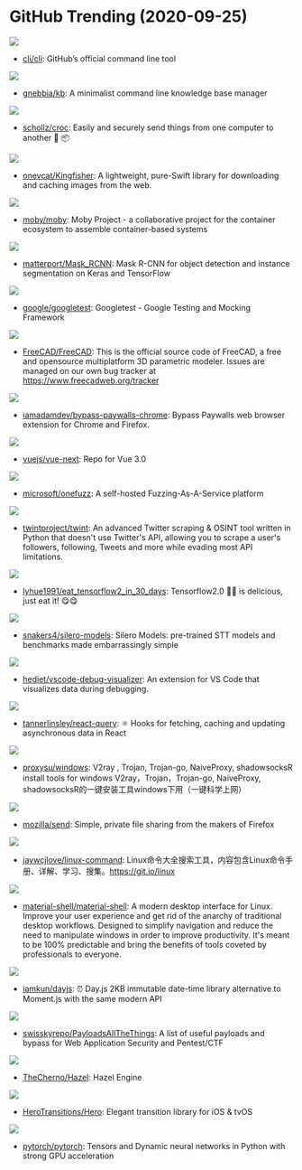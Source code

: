 # GitHub Trending (2020-09-25)

![](https://img.shields.io/badge/Go-New%20620-green?style=flat-square&logo=appveyor)
- [cli/cli](https://github.com/cli/cli): GitHub’s official command line tool

![](https://img.shields.io/badge/Python-New%20198-green?style=flat-square&logo=appveyor)
- [gnebbia/kb](https://github.com/gnebbia/kb): A minimalist command line knowledge base manager

![](https://img.shields.io/badge/Go-New%20413-green?style=flat-square&logo=appveyor)
- [schollz/croc](https://github.com/schollz/croc): Easily and securely send things from one computer to another 🐊 📦

![](https://img.shields.io/badge/Swift-New%2067-green?style=flat-square&logo=appveyor)
- [onevcat/Kingfisher](https://github.com/onevcat/Kingfisher): A lightweight, pure-Swift library for downloading and caching images from the web.

![](https://img.shields.io/badge/Go-New%2048-green?style=flat-square&logo=appveyor)
- [moby/moby](https://github.com/moby/moby): Moby Project - a collaborative project for the container ecosystem to assemble container-based systems

![](https://img.shields.io/badge/Python-New%2093-green?style=flat-square&logo=appveyor)
- [matterport/Mask_RCNN](https://github.com/matterport/Mask_RCNN): Mask R-CNN for object detection and instance segmentation on Keras and TensorFlow

![](https://img.shields.io/badge/C%2B%2B-New%2075-green?style=flat-square&logo=appveyor)
- [google/googletest](https://github.com/google/googletest): Googletest - Google Testing and Mocking Framework

![](https://img.shields.io/badge/C%2B%2B-New%20141-green?style=flat-square&logo=appveyor)
- [FreeCAD/FreeCAD](https://github.com/FreeCAD/FreeCAD): This is the official source code of FreeCAD, a free and opensource multiplatform 3D parametric modeler. Issues are managed on our own bug tracker at https://www.freecadweb.org/tracker

![](https://img.shields.io/badge/JavaScript-New%20191-green?style=flat-square&logo=appveyor)
- [iamadamdev/bypass-paywalls-chrome](https://github.com/iamadamdev/bypass-paywalls-chrome): Bypass Paywalls web browser extension for Chrome and Firefox.

![](https://img.shields.io/badge/TypeScript-New%20199-green?style=flat-square&logo=appveyor)
- [vuejs/vue-next](https://github.com/vuejs/vue-next): Repo for Vue 3.0

![](https://img.shields.io/badge/Rust-New%20145-green?style=flat-square&logo=appveyor)
- [microsoft/onefuzz](https://github.com/microsoft/onefuzz): A self-hosted Fuzzing-As-A-Service platform

![](https://img.shields.io/badge/Python-New%20116-green?style=flat-square&logo=appveyor)
- [twintproject/twint](https://github.com/twintproject/twint): An advanced Twitter scraping & OSINT tool written in Python that doesn't use Twitter's API, allowing you to scrape a user's followers, following, Tweets and more while evading most API limitations.

![](https://img.shields.io/badge/Python-New%20148-green?style=flat-square&logo=appveyor)
- [lyhue1991/eat_tensorflow2_in_30_days](https://github.com/lyhue1991/eat_tensorflow2_in_30_days): Tensorflow2.0 🍎🍊 is delicious, just eat it! 😋😋

![](https://img.shields.io/badge/Jupyter%20Notebook-New%2096-green?style=flat-square&logo=appveyor)
- [snakers4/silero-models](https://github.com/snakers4/silero-models): Silero Models: pre-trained STT models and benchmarks made embarrassingly simple

![](https://img.shields.io/badge/TypeScript-New%20108-green?style=flat-square&logo=appveyor)
- [hediet/vscode-debug-visualizer](https://github.com/hediet/vscode-debug-visualizer): An extension for VS Code that visualizes data during debugging.

![](https://img.shields.io/badge/TypeScript-New%20200-green?style=flat-square&logo=appveyor)
- [tannerlinsley/react-query](https://github.com/tannerlinsley/react-query): ⚛️ Hooks for fetching, caching and updating asynchronous data in React

![](https://img.shields.io/badge/C%23-New%20158-green?style=flat-square&logo=appveyor)
- [proxysu/windows](https://github.com/proxysu/windows): V2ray , Trojan, Trojan-go, NaiveProxy, shadowsocksR install tools for windows V2ray，Trojan，Trojan-go, NaiveProxy, shadowsocksR的一键安装工具windows下用（一键科学上网）

![](https://img.shields.io/badge/JavaScript-New%20467-green?style=flat-square&logo=appveyor)
- [mozilla/send](https://github.com/mozilla/send): Simple, private file sharing from the makers of Firefox

![](https://img.shields.io/badge/HTML-New%20114-green?style=flat-square&logo=appveyor)
- [jaywcjlove/linux-command](https://github.com/jaywcjlove/linux-command): Linux命令大全搜索工具，内容包含Linux命令手册、详解、学习、搜集。https://git.io/linux

![](https://img.shields.io/badge/JavaScript-New%20249-green?style=flat-square&logo=appveyor)
- [material-shell/material-shell](https://github.com/material-shell/material-shell): A modern desktop interface for Linux. Improve your user experience and get rid of the anarchy of traditional desktop workflows. Designed to simplify navigation and reduce the need to manipulate windows in order to improve productivity. It's meant to be 100% predictable and bring the benefits of tools coveted by professionals to everyone.

![](https://img.shields.io/badge/JavaScript-New%20183-green?style=flat-square&logo=appveyor)
- [iamkun/dayjs](https://github.com/iamkun/dayjs): ⏰ Day.js 2KB immutable date-time library alternative to Moment.js with the same modern API

![](https://img.shields.io/badge/Python-New%20199-green?style=flat-square&logo=appveyor)
- [swisskyrepo/PayloadsAllTheThings](https://github.com/swisskyrepo/PayloadsAllTheThings): A list of useful payloads and bypass for Web Application Security and Pentest/CTF

![](https://img.shields.io/badge/C%2B%2B-New%2079-green?style=flat-square&logo=appveyor)
- [TheCherno/Hazel](https://github.com/TheCherno/Hazel): Hazel Engine

![](https://img.shields.io/badge/Swift-New%2069-green?style=flat-square&logo=appveyor)
- [HeroTransitions/Hero](https://github.com/HeroTransitions/Hero): Elegant transition library for iOS & tvOS

![](https://img.shields.io/badge/C%2B%2B-New%20140-green?style=flat-square&logo=appveyor)
- [pytorch/pytorch](https://github.com/pytorch/pytorch): Tensors and Dynamic neural networks in Python with strong GPU acceleration

